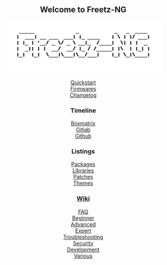 <div align="center">

## Welcome to Freetz-NG
[![Freetz-NG](README/screenshots/000-XXX_Freetz-NG_trans.png "Freetz-NG")](#)<br>
<br>
[Quickstart](README/README.md)<br>
[Firmwares](FIRMWARES)<br>
[Changelog](CHANGELOG)<br>

### Timeline
[Boxmatrix](https://trac.boxmatrix.info/freetz-ng/timeline)<br>
[Gitlab](https://gitlab.com/Freetz-NG/freetz-ng/commits/master)<br>
[Github](https://github.com/Freetz-NG/freetz-ng/commits/master)<br>

### Listings
[Packages](make/README_short.md)<br>
[Libraries](README/libs/README.md)<br>
[Patches](README/patches/README.md)<br>
[Themes](README/themes/README.md)<br>

### [Wiki](README/wiki/README.md)

[//]: # ( WikiDYN )

[FAQ](README/wiki/00_FAQ/README.md)<br>
[Beginner](README/wiki/10_Beginner/README.md)<br>
[Advanced](README/wiki/20_Advanced/README.md)<br>
[Expert](README/wiki/30_Expert/README.md)<br>
[Troubleshooting](README/wiki/40_Troubleshooting/README.md)<br>
[Security](README/wiki/50_Security/README.md)<br>
[Development](README/wiki/60_Development/README.md)<br>
[Various](README/wiki/70_Various/README.md)<br>

[//]: # ( WikiEND )

</div>


